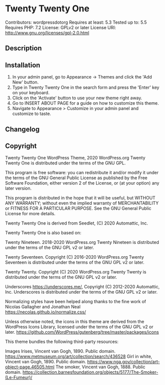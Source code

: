 # Twenty Twenty One
Contributors: wordpressdotorg
Requires at least: 5.3
Tested up to: 5.5
Requires PHP: 7.2
License: GPLv2 or later
License URI: http://www.gnu.org/licenses/gpl-2.0.html

## Description

## Installation

1. In your admin panel, go to Appearance -> Themes and click the 'Add New' button.
2. Type in Twenty Twenty One in the search form and press the 'Enter' key on your keyboard.
3. Click on the 'Activate' button to use your new theme right away.
4. Go to INSERT ABOUT PAGE for a guide on how to customize this theme.
5. Navigate to Appearance > Customize in your admin panel and customize to taste.

## Changelog

## Copyright

Twenty Twenty One WordPress Theme, 2020 WordPress.org
Twenty Twenty One is distributed under the terms of the GNU GPL.

This program is free software: you can redistribute it and/or modify
it under the terms of the GNU General Public License as published by
the Free Software Foundation, either version 2 of the License, or
(at your option) any later version.

This program is distributed in the hope that it will be useful,
but WITHOUT ANY WARRANTY; without even the implied warranty of
MERCHANTABILITY or FITNESS FOR A PARTICULAR PURPOSE. See the
GNU General Public License for more details.


Twenty Twenty One is derived from Seedlet, (C) 2020 Automattic, Inc.

Twenty Twenty One is also based on:

Twenty Nineteen. 2018-2020 WordPress.org
Twenty Nineteen is distributed under the terms of the GNU GPL v2 or later.

Twenty Seventeen. Copyright (C) 2016-2020 WordPress.org
Twenty Seventeen is distributed under the terms of the GNU GPL v2 or later.

Twenty Twenty. Copyright (C) 2020 WordPress.org 
Twenty Twenty is distributed under the terms of the GNU GPL v2 or later.

Underscores https://underscores.me/, Copyright (C) 2012-2020 Automattic, Inc. 
Underscores is distributed under the terms of the GNU GPL v2 or later.

Normalizing styles have been helped along thanks to the fine work of
Nicolas Gallagher and Jonathan Neal https://necolas.github.io/normalize.css/

Unless otherwise noted, the icons in this theme are derived from the WordPress 
Icons Library, licensed under the terms of the GNU GPL v2 or later.
https://github.com/WordPress/gutenberg/tree/master/packages/icons

This theme bundles the following third-party resources:

Images
Irises, Vincent van Gogh, 1890. Public domain. https://www.metmuseum.org/art/collection/search/436528
Girl in white, Vincent van Gogh, 1890. Public domain. https://www.nga.gov/collection/art-object-page.46505.html
The smoker, Vincent van Gogh, 1888. Public domain. https://collection.barnesfoundation.org/objects/5177/The-Smoker-(Le-Fumeur)/
